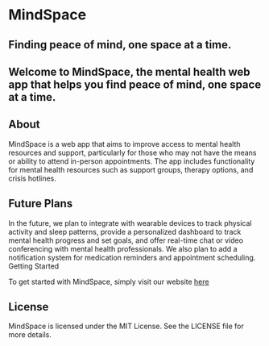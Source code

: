 # MindSpace

## Finding peace of mind, one space at a time.

## Welcome to MindSpace, the mental health web app that helps you find peace of mind, one space at a time.

## About

MindSpace is a web app that aims to improve access to mental health resources and support, particularly for those who may not have the means or ability to attend in-person appointments. The app includes functionality for mental health resources such as support groups, therapy options, and crisis hotlines.
## Future Plans

In the future, we plan to integrate with wearable devices to track physical activity and sleep patterns, provide a personalized dashboard to track mental health progress and set goals, and offer real-time chat or video conferencing with mental health professionals. We also plan to add a notification system for medication reminders and appointment scheduling.
Getting Started

To get started with MindSpace, simply visit our website [here](https://mindspace-prototype.github.io/MindSpace/index.html)
## License

MindSpace is licensed under the MIT License. See the LICENSE file for more details.